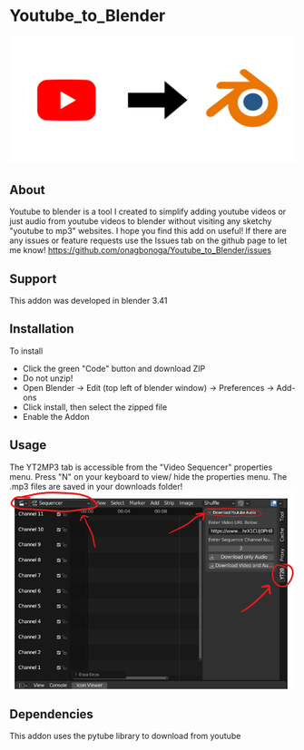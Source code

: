 # Youtube_to_Blender
![logo](https://github.com/onagbonoga/Youtube_to_Blender/blob/main/images/logo.png)
## About 
Youtube to blender is a tool I created to simplify adding youtube videos or just audio from youtube videos to blender without visiting any sketchy "youtube to mp3" websites. 
I hope you find this add on useful! If there are any issues or feature requests use the Issues tab on the github page to let me know! https://github.com/onagbonoga/Youtube_to_Blender/issues 

## Support
This addon was developed in blender 3.41

## Installation
To install
- Click the green "Code" button and download ZIP
- Do not unzip!
- Open Blender -> Edit (top left of blender window) -> Preferences -> Add-ons   
- Click install, then select the zipped file
- Enable the Addon

## Usage
The YT2MP3 tab is accessible from the "Video Sequencer" properties menu. Press "N" on your keyboard to view/ hide the properties menu.
The .mp3 files are saved in your downloads folder!
![usage](https://github.com/onagbonoga/Youtube_to_Blender/blob/main/images/img1.png)

## Dependencies
This addon uses the pytube library to download from youtube


